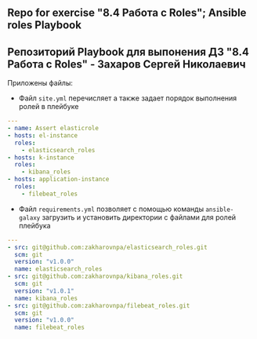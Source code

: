 Repo for exercise "8.4 Работа с Roles"; Ansible roles Playbook
---
## Репозиторий Playbook для выпонения ДЗ "8.4 Работа с Roles" - Захаров Сергей Николаевич

Приложены файлы:
* Файл `site.yml` перечисляет а также задает порядок выполнения ролей в плейбуке
```yml
---
- name: Assert elasticrole
- hosts: el-instance
  roles:
    - elasticsearch_roles
- hosts: k-instance
  roles:
    - kibana_roles
- hosts: application-instance
  roles:
    - filebeat_roles           
```

* Файл `requirements.yml` позволяет с помощью команды `ansible-galaxy` загрузить и установить директории с файлами для ролей плейбука
```yml
---
- src: git@github.com:zakharovnpa/elasticsearch_roles.git
  scm: git
  version: "v1.0.0"
  name: elasticsearch_roles
- src: git@github.com:zakharovnpa/kibana_roles.git
  scm: git
  version: "v1.0.1"
  name: kibana_roles
- src: git@github.com:zakharovnpa/filebeat_roles.git
  scm: git
  version: "v1.0.0"
  name: filebeat_roles
```
